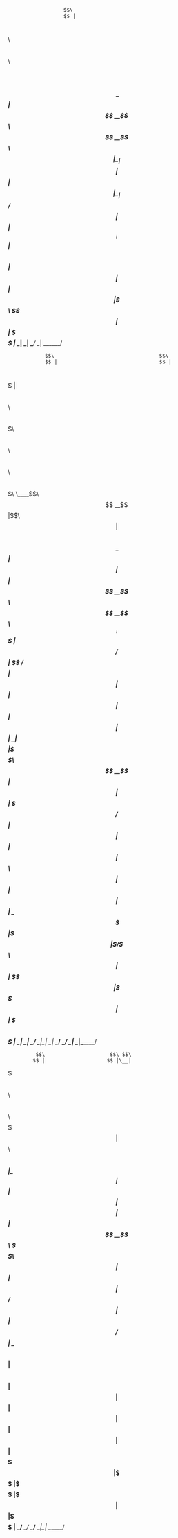                       $$\                         
                      $$ |                        
 $$$$$$\   $$$$$$\  $$$$$$\    $$$$$$\   $$$$$$\  
$$  __$$\ $$  __$$\ \_$$  _|  $$  __$$\ $$  __$$\ 
$$ |  \__|$$$$$$$$ |  $$ |    $$ |  \__|$$ /  $$ |
$$ |      $$   ____|  $$ |$$\ $$ |      $$ |  $$ |
$$ |      \$$$$$$$\   \$$$$  |$$ |      \$$$$$$  |
\__|       \_______|   \____/ \__|       \______/ 
                                                  
                $$\                                  $$\                                             
                $$ |                                 $$ |                                            
 $$$$$$\   $$$$$$$ |$$\    $$\  $$$$$$\  $$$$$$$\  $$$$$$\   $$\   $$\  $$$$$$\   $$$$$$\   $$$$$$$\ 
 \____$$\ $$  __$$ |\$$\  $$  |$$  __$$\ $$  __$$\ \_$$  _|  $$ |  $$ |$$  __$$\ $$  __$$\ $$  _____|
 $$$$$$$ |$$ /  $$ | \$$\$$  / $$$$$$$$ |$$ |  $$ |  $$ |    $$ |  $$ |$$ |  \__|$$$$$$$$ |\$$$$$$\  
$$  __$$ |$$ |  $$ |  \$$$  /  $$   ____|$$ |  $$ |  $$ |$$\ $$ |  $$ |$$ |      $$   ____| \____$$\ 
\$$$$$$$ |\$$$$$$$ |   \$  /   \$$$$$$$\ $$ |  $$ |  \$$$$  |\$$$$$$  |$$ |      \$$$$$$$\ $$$$$$$  |
 \_______| \_______|    \_/     \_______|\__|  \__|   \____/  \______/ \__|       \_______|\_______/ 
                                                                                                     
                                                                                                     
                                                                                                                                                       
             $$\                     $$\ $$\           
            $$ |                    $$ |\__|          
 $$$$$$$\ $$$$$$\   $$\   $$\  $$$$$$$ |$$\  $$$$$$\  
$$  _____|\_$$  _|  $$ |  $$ |$$  __$$ |$$ |$$  __$$\ 
\$$$$$$\    $$ |    $$ |  $$ |$$ /  $$ |$$ |$$ /  $$ |
 \____$$\   $$ |$$\ $$ |  $$ |$$ |  $$ |$$ |$$ |  $$ |
$$$$$$$  |  \$$$$  |\$$$$$$  |\$$$$$$$ |$$ |\$$$$$$  |
\_______/    \____/  \______/  \_______|\__| \______/ 
                                                      
                                                      
                                                                                                      
